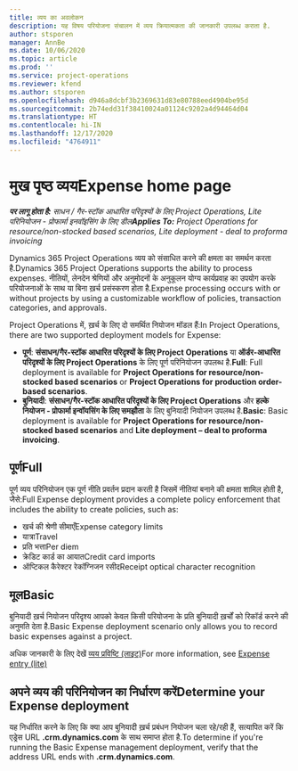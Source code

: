 ```yaml
---
title: व्यय का अवलोकन
description: यह विषय परियोजना संचालन में व्यय क्रियात्मकता की जानकारी उपलब्ध कराता है.
author: stsporen
manager: AnnBe
ms.date: 10/06/2020
ms.topic: article
ms.prod: ''
ms.service: project-operations
ms.reviewer: kfend
ms.author: stsporen
ms.openlocfilehash: d946a8dcbf3b2369631d83e80788eed4904be95d
ms.sourcegitcommit: 2b74edd31f38410024a01124c9202a4d94464d04
ms.translationtype: HT
ms.contentlocale: hi-IN
ms.lasthandoff: 12/17/2020
ms.locfileid: "4764911"
---
```

# <a name="expense-home-page"></a><span data-ttu-id="02b77-103">मुख पृष्ठ व्यय</span><span class="sxs-lookup"><span data-stu-id="02b77-103">Expense home page</span></span>

<span data-ttu-id="02b77-104">_**पर लागू होता है:** साधन / गैर-स्टॉक आधारित परिदृश्यों के लिए Project Operations, Lite परिनियोजन - प्रोफार्मा इनवॉइसिंग के लिए डील_</span><span class="sxs-lookup"><span data-stu-id="02b77-104">_**Applies To:** Project Operations for resource/non-stocked based scenarios, Lite deployment - deal to proforma invoicing_</span></span>


<span data-ttu-id="02b77-105">Dynamics 365 Project Operations व्यय को संसाधित करने की क्षमता का समर्थन करता है.</span><span class="sxs-lookup"><span data-stu-id="02b77-105">Dynamics 365 Project Operations supports the ability to process expenses.</span></span> <span data-ttu-id="02b77-106">नीतियों, लेनदेन श्रेणियों और अनुमोदनों के अनुकूलन योग्य कार्यप्रवाह का उपयोग करके परियोजनाओं के साथ या बिना ख़र्च प्रसंस्करण होता है.</span><span class="sxs-lookup"><span data-stu-id="02b77-106">Expense processing occurs with or without projects by using a customizable workflow of policies, transaction categories, and approvals.</span></span>

<span data-ttu-id="02b77-107">Project Operations में, ख़र्च के लिए दो समर्थित नियोजन मॉडल हैं:</span><span class="sxs-lookup"><span data-stu-id="02b77-107">In Project Operations, there are two supported deployment models for Expense:</span></span> 

- <span data-ttu-id="02b77-108">**पूर्ण**: **संसाधन/गैर-स्टॉक आधारित परिदृश्यों के लिए Project Operations** या **ऑर्डर-आधारित परिदृश्यों के लिए Project Operations** के लिए पूर्ण परिनियोजन उपलब्ध है.</span><span class="sxs-lookup"><span data-stu-id="02b77-108">**Full**: Full deployment is available for **Project Operations for resource/non-stocked based scenarios** or **Project Operations for production order-based scenarios**.</span></span>
- <span data-ttu-id="02b77-109">**बुनियादी**: **संसाधन/गैर-स्टॉक आधारित परिदृश्यों के लिए Project Operations** और **हल्के नियोजन - प्रोफार्मा इन्वॉयसिंग के लिए समझौता** के लिए बुनियादी नियोजन उपलब्ध है.</span><span class="sxs-lookup"><span data-stu-id="02b77-109">**Basic**: Basic deployment is available for **Project Operations for resource/non-stocked based scenarios** and **Lite deployment – deal to proforma invoicing**.</span></span>

## <a name="full"></a><span data-ttu-id="02b77-110">पूर्ण</span><span class="sxs-lookup"><span data-stu-id="02b77-110">Full</span></span> 
<span data-ttu-id="02b77-111">पूर्ण व्यय परिनियोजन एक पूर्ण नीति प्रवर्तन प्रदान करती है जिसमें नीतियां बनाने की क्षमता शामिल होती है, जैसे:</span><span class="sxs-lookup"><span data-stu-id="02b77-111">Full Expense deployment provides a complete policy enforcement that includes the ability to create policies, such as:</span></span>

  - <span data-ttu-id="02b77-112">खर्च की श्रेणी सीमाएँ</span><span class="sxs-lookup"><span data-stu-id="02b77-112">Expense category limits</span></span>
  - <span data-ttu-id="02b77-113">यात्रा</span><span class="sxs-lookup"><span data-stu-id="02b77-113">Travel</span></span>
  - <span data-ttu-id="02b77-114">प्रति भत्ता</span><span class="sxs-lookup"><span data-stu-id="02b77-114">Per diem</span></span>
  - <span data-ttu-id="02b77-115">क्रेडिट कार्ड का आयात</span><span class="sxs-lookup"><span data-stu-id="02b77-115">Credit card imports</span></span>
  - <span data-ttu-id="02b77-116">ऑप्टिकल कैरेक्टर रेकॉग्निजन रसीद</span><span class="sxs-lookup"><span data-stu-id="02b77-116">Receipt optical character recognition</span></span>

## <a name="basic"></a><span data-ttu-id="02b77-117">मूल</span><span class="sxs-lookup"><span data-stu-id="02b77-117">Basic</span></span> 
<span data-ttu-id="02b77-118">बुनियादी ख़र्च नियोजन परिदृश्य आपको केवल किसी परियोजना के प्रति बुनियादी ख़र्चों को रिकॉर्ड करने की अनुमति देता है.</span><span class="sxs-lookup"><span data-stu-id="02b77-118">Basic Expense deployment scenario only allows you to record basic expenses against a project.</span></span> 

<span data-ttu-id="02b77-119">अधिक जानकारी के लिए देखें [व्यय प्रविष्टि (लाइट)](basic-expense.md)</span><span class="sxs-lookup"><span data-stu-id="02b77-119">For more information, see [Expense entry (lite)](basic-expense.md)</span></span>

## <a name="determine-your-expense-deployment"></a><span data-ttu-id="02b77-120">अपने व्यय की परिनियोजन का निर्धारण करें</span><span class="sxs-lookup"><span data-stu-id="02b77-120">Determine your Expense deployment</span></span>
<span data-ttu-id="02b77-121">यह निर्धारित करने के लिए कि क्या आप बुनियादी ख़र्च प्रबंधन नियोजन चला रहे/रही हैं, सत्यापित करें कि एड्रेस URL **.crm.dynamics.com** के साथ समाप्त होता है.</span><span class="sxs-lookup"><span data-stu-id="02b77-121">To determine if you're running the Basic Expense management deployment, verify that the address URL ends with **.crm.dynamics.com**.</span></span> 
